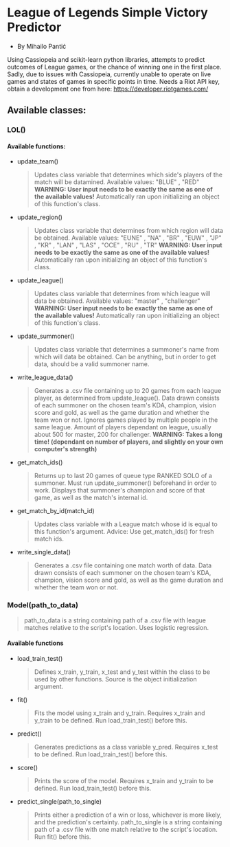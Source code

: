 # League of Legends Simple Victory Predictor

* By Mihailo Pantić

Using Cassiopeia and scikit-learn python libraries, attempts to predict outcomes of League games, or the chance of winning one in the first place.
Sadly, due to issues with Cassiopeia, currently unable to operate on live games and states of games in specific points in time.
Needs a Riot API key, obtain a development one from here: https://developer.riotgames.com/

## Available classes:

### LOL()

#### Available functions:
* update_team()
	> Updates class variable that determines which side's players of the match will be datamined. 
	Available values: "BLUE" , "RED"
	**WARNING: User input needs to be exactly the same as one of the available values!**
	Automatically ran upon initializing an object of this function's class.
* update_region()
	> Updates class variable that determines from which region will data be obtained.
	Available values: "EUNE" , "NA" , "BR" , "EUW" , "JP" , "KR" , "LAN" , "LAS" , "OCE" , "RU" , "TR" 
	**WARNING: User input needs to be exactly the same as one of the available values!**
	Automatically ran upon initializing an object of this function's class.
* update_league()
	> Updates class variable that determines from which league will data be obtained. 
	Available values: "master" , "challenger"
	**WARNING: User input needs to be exactly the same as one of the available values!**
	Automatically ran upon initializing an object of this function's class.
* update_summoner()	
	> Updates class variable that determines a summoner's name from which will data be obtained. 
	Can be anything, but in order to get data, should be a valid summoner name.
* write_league_data()
	> Generates a .csv file containing up to 20 games from each league player, as determined from update_league().
	Data drawn consists of each summoner on the chosen team's KDA, champion, vision score and gold, as well as the game duration and whether the team won or not.
	Ignores games played by multiple people in the same league.
	Amount of players dependant on league, usually about 500 for master, 200 for challenger.
	**WARNING: Takes a long time! (dependant on number of players, and slightly on your own computer's strength)**
* get_match_ids()
	> Returns up to last 20 games of queue type RANKED SOLO of a summoner.
	Must run update_summoner() beforehand in order to work.
	Displays that summoner's champion and score of that game, as well as the match's internal id.
* get_match_by_id(match_id)
	> Updates class variable with a League match whose id is equal to this function's argument.
	Advice: Use get_match_ids() for fresh match ids.
* write_single_data()
	> Generates a .csv file containing one match worth of data.
	Data drawn consists of each summoner on the chosen team's KDA, champion, vision score and gold, as well as the game duration and whether the team won or not.
	
### Model(path_to_data)
> path_to_data is a string containing path of a .csv file with league matches relative to the script's location. 
> Uses logistic regression.
#### Available functions
* load_train_test()
	> Defines x_train, y_train, x_test and y_test within the class to be used by other functions.
	Source is the object initialization argument.
* fit()
	> Fits the model using x_train and y_train.
	 Requires x_train and y_train to be defined. Run load_train_test() before this.
* predict()
	> Generates predictions as a class variable y_pred.
	Requires x_test to be defined. Run load_train_test() before this.
* score()
	> Prints the score of the model.
		Requires x_train and y_train to be defined. Run load_train_test() before this.
* predict_single(path_to_single)
	> Prints either a prediction of a win or loss, whichever is more likely, and the prediction's certainty.
	path_to_single is a string containing path of a .csv file with one match relative to the script's location. 
	Run fit() before this.
